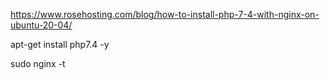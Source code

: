 https://www.rosehosting.com/blog/how-to-install-php-7-4-with-nginx-on-ubuntu-20-04/

apt-get install php7.4 -y


sudo nginx -t